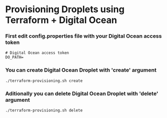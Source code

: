 # Provisioning Droplets using Terraform + Digital Ocean

### First edit **config.properties** file with your Digital Ocean access token

```shell
# Digital Ocean access token
DO_PATH=
```

### You can create Digital Ocean Droplet with 'create' argument

```shell
./terraform-provisioning.sh create
```

### Aditionally you can delete Digital Ocean Droplet with 'delete' argument

```shell
./terraform-provisioning.sh delete
```
